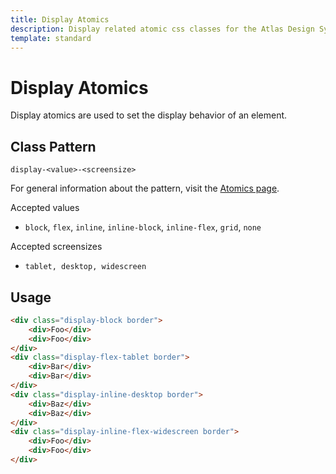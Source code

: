 ```yaml
---
title: Display Atomics
description: Display related atomic css classes for the Atlas Design System
template: standard
---
```


# Display Atomics

Display atomics are used to set the display behavior of an element. 
## Class Pattern

`display-<value>-<screensize>`

For general information about the pattern, visit the [Atomics page](https://github.com/microsoft/atlas-design/blob/main/css/src/atomics/README.md).

Accepted values

- `block`, `flex`, `inline`, `inline-block`, `inline-flex`, `grid`, `none`

Accepted screensizes

- `tablet, desktop, widescreen`

## Usage

```html
<div class="display-block border">
	<div>Foo</div>
	<div>Foo</div>
</div>
<div class="display-flex-tablet border">
	<div>Bar</div>
	<div>Bar</div>
</div>
<div class="display-inline-desktop border">
	<div>Baz</div>
	<div>Baz</div>
</div>
<div class="display-inline-flex-widescreen border">
	<div>Foo</div>
	<div>Foo</div>
</div>
```
